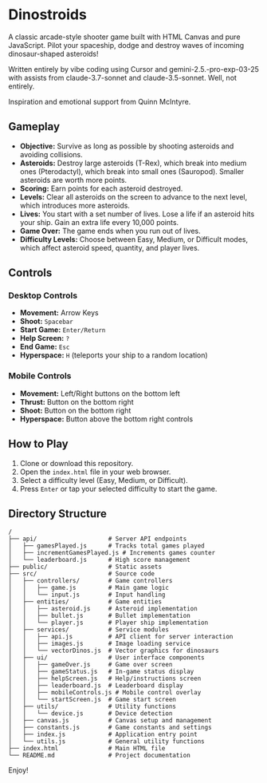 # Dinostroids

A classic arcade-style shooter game built with HTML Canvas and pure JavaScript. Pilot your spaceship, dodge and destroy waves of incoming dinosaur-shaped asteroids!

Written entirely by vibe coding using Cursor and gemini-2.5.-pro-exp-03-25 with assists from claude-3.7-sonnet and claude-3.5-sonnet. Well, not entirely.

Inspiration and emotional support from Quinn McIntyre.

## Gameplay

*   **Objective:** Survive as long as possible by shooting asteroids and avoiding collisions.
*   **Asteroids:** Destroy large asteroids (T-Rex), which break into medium ones (Pterodactyl), which break into small ones (Sauropod). Smaller asteroids are worth more points.
*   **Scoring:** Earn points for each asteroid destroyed.
*   **Levels:** Clear all asteroids on the screen to advance to the next level, which introduces more asteroids.
*   **Lives:** You start with a set number of lives. Lose a life if an asteroid hits your ship. Gain an extra life every 10,000 points.
*   **Game Over:** The game ends when you run out of lives.
*   **Difficulty Levels:** Choose between Easy, Medium, or Difficult modes, which affect asteroid speed, quantity, and player lives.

## Controls

### Desktop Controls
*   **Movement:** Arrow Keys
*   **Shoot:** `Spacebar`
*   **Start Game:** `Enter/Return`
*   **Help Screen:** `?`
*   **End Game:** `Esc`
*   **Hyperspace:** `H` (teleports your ship to a random location)

### Mobile Controls
*   **Movement:** Left/Right buttons on the bottom left
*   **Thrust:** Button on the bottom right
*   **Shoot:** Button on the bottom right
*   **Hyperspace:** Button above the bottom right controls

## How to Play

1.  Clone or download this repository.
2.  Open the `index.html` file in your web browser.
3.  Select a difficulty level (Easy, Medium, or Difficult).
4.  Press `Enter` or tap your selected difficulty to start the game.

## Directory Structure

```
/
├── api/                    # Server API endpoints
│   ├── gamesPlayed.js      # Tracks total games played
│   ├── incrementGamesPlayed.js # Increments games counter
│   └── leaderboard.js      # High score management
├── public/                 # Static assets
├── src/                    # Source code
│   ├── controllers/        # Game controllers
│   │   ├── game.js         # Main game logic
│   │   └── input.js        # Input handling
│   ├── entities/           # Game entities
│   │   ├── asteroid.js     # Asteroid implementation
│   │   ├── bullet.js       # Bullet implementation
│   │   └── player.js       # Player ship implementation
│   ├── services/           # Service modules
│   │   ├── api.js          # API client for server interaction
│   │   ├── images.js       # Image loading service
│   │   └── vectorDinos.js  # Vector graphics for dinosaurs
│   ├── ui/                 # User interface components
│   │   ├── gameOver.js     # Game over screen
│   │   ├── gameStatus.js   # In-game status display
│   │   ├── helpScreen.js   # Help/instructions screen
│   │   ├── leaderboard.js  # Leaderboard display
│   │   ├── mobileControls.js # Mobile control overlay
│   │   └── startScreen.js  # Game start screen
│   ├── utils/              # Utility functions
│   │   └── device.js       # Device detection
│   ├── canvas.js           # Canvas setup and management
│   ├── constants.js        # Game constants and settings
│   ├── index.js            # Application entry point
│   └── utils.js            # General utility functions
├── index.html              # Main HTML file
└── README.md               # Project documentation
```

Enjoy! 